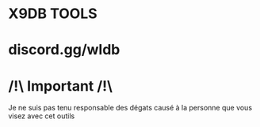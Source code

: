
# X9DB TOOLS

# discord.gg/wldb

#  /!\ Important /!\

Je ne suis pas tenu responsable des dégats causé à la personne que vous visez avec cet outils


